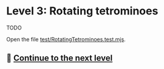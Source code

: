 # Level 3: Rotating tetrominoes

TODO

Open the file [test/RotatingTetrominoes.test.mjs](../test/RotatingTetrominoes.test.mjs).

## 🚀 [Continue to the next level](level-4.md)

